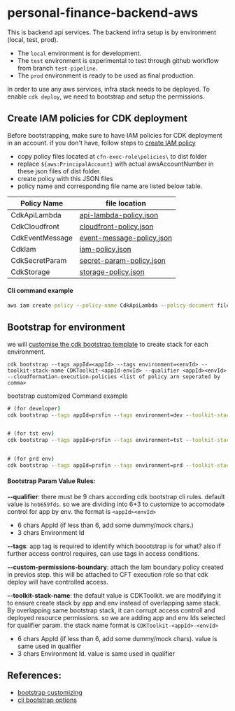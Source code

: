 # personal-finance-backend-aws

This is backend api services. The backend infra setup is by environment (local, test, prod).

- The `local` environment is for development.
- The `test` environment is experimental to test through github workflow from branch `test-pipeline`.
- The `prod` environment is ready to be used as final production.

In order to use any aws services, infra stack needs to be deployed. To enable `cdk deploy`, we need to bootstrap and setup the permissions.

## Create IAM policies for CDK deployment

Before bootstrapping, make sure to have IAM policies for CDK deployment in an account. if you don't have, follow steps to [create IAM policy](https://docs.aws.amazon.com/IAM/latest/UserGuide/access_policies_create-console.html)

- copy policy files located at `cfn-exec-role\policies\` to dist folder
- replace `${aws:PrincipalAccount}` with actual awsAccountNumber in these json files of dist folder.
- create policy with this JSON files
- policy name and corresponding file name are listed below table.

| Policy Name     | file location                                                                 |
| --------------- | ----------------------------------------------------------------------------- |
| CdkApiLambda    | [api-lambda-policy.json](cfn-exec-role\policies\api-lambda-policy.json)       |
| CdkCloudfront   | [cloudfront-policy.json](cfn-exec-role\policies\cloudfront-policy.json)       |
| CdkEventMessage | [event-message-policy.json](cfn-exec-role\policies\event-message-policy.json) |
| CdkIam          | [iam-policy.json](cfn-exec-role\policies\iam-policy.json)                     |
| CdkSecretParam  | [secret-param-policy.json](cfn-exec-role\policies\secret-param-policy.json)   |
| CdkStorage      | [storage-policy.json](cfn-exec-role\policies\storage-policy.json)             |

#### Cli command example

```cmd
aws iam create-policy --policy-name CdkApiLambda --policy-document file://cfn-exec-role\policies\api-lambda-policy.json
```

## Bootstrap for environment

we will [customise the cdk bootstrap template](https://docs.aws.amazon.com/cdk/v2/guide/bootstrapping-customizing.html) to create stack for each environment.

`cdk bootstrap --tags appId=<appId> --tags environment=<envId> --toolkit-stack-name CDKToolkit-<appId-envId> --qualifier <appId><envId> --cloudformation-execution-policies <list of policy arn seperated by comma>`

bootstrap customized Command example

```cmd
# (for developer)
cdk bootstrap --tags appId=prsfin --tags environment=dev --toolkit-stack-name CDKToolkit-prsfin-dev --qualifier prsfindev --cloudformation-execution-policies "arn:aws:iam::${AwsAccountNo}:policy/CdkApiLambda,arn:aws:iam::${AwsAccountNo}:policy/CdkCloudfront,arn:aws:iam::${AwsAccountNo}:policy/CdkEventMessage,arn:aws:iam::${AwsAccountNo}:policy/CdkIam,arn:aws:iam::${AwsAccountNo}:policy/CdkSecretParam,arn:aws:iam::${AwsAccountNo}:policy/CdkStorage"


# (for tst env)
cdk bootstrap --tags appId=prsfin --tags environment=tst --toolkit-stack-name CDKToolkit-prsfin-tst --qualifier prsfintst --cloudformation-execution-policies "arn:aws:iam::${AwsAccountNo}:policy/CdkApiLambda,arn:aws:iam::${AwsAccountNo}:policy/CdkCloudfront,arn:aws:iam::${AwsAccountNo}:policy/CdkEventMessage,arn:aws:iam::${AwsAccountNo}:policy/CdkIam,arn:aws:iam::${AwsAccountNo}:policy/CdkSecretParam,arn:aws:iam::${AwsAccountNo}:policy/CdkStorage"


# (for prd env)
cdk bootstrap --tags appId=prsfin --tags environment=prd --toolkit-stack-name CDKToolkit-prsfin-prd --qualifier prsfinprd --cloudformation-execution-policies "arn:aws:iam::${AwsAccountNo}:policy/CdkApiLambda,arn:aws:iam::${AwsAccountNo}:policy/CdkCloudfront,arn:aws:iam::${AwsAccountNo}:policy/CdkEventMessage,arn:aws:iam::${AwsAccountNo}:policy/CdkIam,arn:aws:iam::${AwsAccountNo}:policy/CdkSecretParam,arn:aws:iam::${AwsAccountNo}:policy/CdkStorage"
```

#### Bootstrap Param Value Rules:

**--qualifier**: there must be 9 chars according cdk bootstrap cli rules. default value is `hnb659fds`. so we are dividing into 6+3 to customize to accomodate control for app by env. the format is `<appId><envId>`

- 6 chars AppId (if less than 6, add some dummy/mock chars.)
- 3 chars Environment Id

**--tags**: app tag is required to identify which boootstrap is for what? also if further access control requires, can use tags in access conditions.

**--custom-permissions-boundary**: attach the Iam boundary policy created in previos step. this will be attached to CFT execution role so that cdk deploy will have controlled access.

**--toolkit-stack-name**: the default value is CDKToolkit. we are modifying it to ensure create stack by app and env instead of overlapping same stack. By overlapping same bootstrap stack, it can corrupt access controll and deployed resource permissions. so we are adding app and env Ids selected for qualifier param. the stack name format is `CDKToolkit-<appId>-<envId>`

- 6 chars AppId (if less than 6, add some dummy/mock chars). value is same used in qualifier
- 3 chars Environment Id. value is same used in qualifier

## References:

- [bootstrap customizing](https://docs.aws.amazon.com/cdk/v2/guide/bootstrapping-customizing.html)
- [cli bootstrap options](https://docs.aws.amazon.com/cdk/v2/guide/ref-cli-cmd-bootstrap.html)
